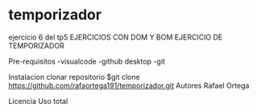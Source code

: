 # temporizador
ejercicio 6 del tp5
EJERCICIOS CON DOM Y BOM
EJERCICIO DE TEMPORIZADOR


Pre-requisitos
-visualcode 
-github desktop
-git

Instalacion
 clonar repositorio
 $git clone https://github.com/rafaortega191/temporizador.git
Autores
Rafael Ortega

Licencia
Uso total